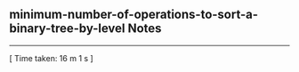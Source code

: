<h2>minimum-number-of-operations-to-sort-a-binary-tree-by-level Notes</h2><hr>[ Time taken: 16 m 1 s ]